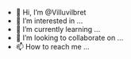 - 👋 Hi, I’m @Villuvilbret
- 👀 I’m interested in ...
- 🌱 I’m currently learning ...
- 💞️ I’m looking to collaborate on ...
- 📫 How to reach me ...

<!---
Villuvilbret/Villuvilbret is a ✨ special ✨ repository because its `README.md` (this file) appears on your GitHub profile.
You can click the Preview link to take a look at your changes.
--->
